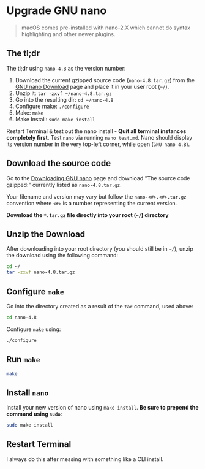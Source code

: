 # Upgrade GNU nano

> macOS comes pre-installed with nano-2.X which cannot do syntax highlighting and other newer plugins.

## The tl;dr

The tl;dr using `nano-4.8` as the version number:

1. Download the current gzipped source code (`nano-4.8.tar.gz`) from the [GNU nano Download](https://www.nano-editor.org/download.php) page and place it in your user root (`~/`).
2. Unzip it: `tar -zxvf ~/nano-4.8.tar.gz`
3. Go into the resulting dir: `cd ~/nano-4.8`
4. Configure make: `./configure`
5. Make: `make`
6. Make Install: `sudo make install`

Restart Terminal & test out the nano install - **Quit all terminal instances completely first**.  Test `nano` via running `nano test.md`. Nano should display its version number in the very top-left corner, while open (`GNU nano 4.8`).

## Download the source code

Go to the [Downloading GNU nano](https://www.nano-editor.org/download.php) page and download "The source code gzipped:" currently listed as `nano-4.8.tar.gz`.

Your filename and version may vary but follow the `nano-<#>.<#>.tar.gz` convention where `<#>` is a number representing the current version.

**Download the `*.tar.gz` file directly into your root (`~/`) directory**

## Unzip the Download

After downloading into your root directory (you should still be in `~/`), unzip the download using the following command:
```bash
cd ~/
tar -zxvf nano-4.8.tar.gz
```

## Configure `make`

Go into the directory created as a result of the `tar` command, used above:
```bash
cd nano-4.8
```

Configure `make` using:
```bash
./configure
```

## Run `make`

```bash
make
```

## Install `nano`

Install your new version of nano using `make install`. **Be sure to prepend the command using `sudo`**:
```bash
sudo make install
```

## Restart Terminal

I always do this after messing with something like a CLI install.
